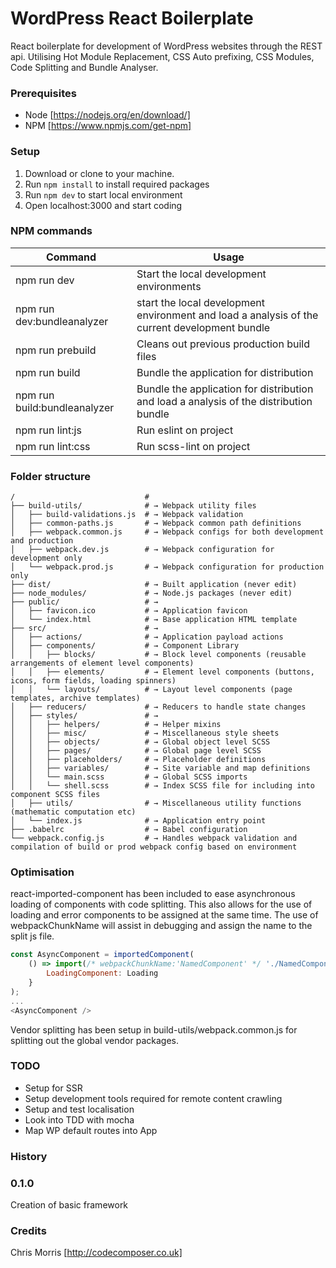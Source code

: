 # WordPress React Boilerplate
React boilerplate for development of WordPress websites through the REST api. Utilising Hot Module Replacement, CSS Auto prefixing, CSS Modules, Code Splitting and Bundle Analyser.

### Prerequisites

* Node [https://nodejs.org/en/download/]
* NPM [https://www.npmjs.com/get-npm]

### Setup

1. Download or clone to your machine.
2. Run `npm install` to install required packages
2. Run `npm dev` to start local environment
3. Open localhost:3000 and start coding

### NPM commands
Command  | Usage
------------- | -------------
npm run dev | Start the local development environments
npm run dev:bundleanalyzer | start the local development environment and load a analysis of the current development bundle
npm run prebuild | Cleans out previous production build files
npm run build | Bundle the application for distribution
npm run build:bundleanalyzer | Bundle the application for distribution and load a analysis of the distribution bundle
npm run lint:js | Run eslint on project
npm run lint:css | Run scss-lint on project

### Folder structure

```shell
/                             #
├── build-utils/              # → Webpack utility files
│   ├── build-validations.js  # → Webpack validation
│   ├── common-paths.js       # → Webpack common path definitions
│   ├── webpack.common.js     # → Webpack configs for both development and production
│   ├── webpack.dev.js        # → Webpack configuration for development only
│   └── webpack.prod.js       # → Webpack configuration for production only
├── dist/                     # → Built application (never edit)
├── node_modules/             # → Node.js packages (never edit)
├── public/                   # →
│   ├── favicon.ico           # → Application favicon
│   └── index.html            # → Base application HTML template
├── src/                      # →
│   ├── actions/              # → Application payload actions
│   ├── components/           # → Component Library
│   │   ├── blocks/           # → Block level components (reusable arrangements of element level components)
│   │   ├── elements/         # → Element level components (buttons, icons, form fields, loading spinners)
│   │   └── layouts/          # → Layout level components (page templates, archive templates)
│   ├── reducers/             # → Reducers to handle state changes
│   ├── styles/               # →
│   │   ├── helpers/          # → Helper mixins
│   │   ├── misc/             # → Miscellaneous style sheets
│   │   ├── objects/          # → Global object level SCSS
│   │   ├── pages/            # → Global page level SCSS
│   │   ├── placeholders/     # → Placeholder definitions
│   │   ├── variables/        # → Site variable and map definitions
│   │   └── main.scss         # → Global SCSS imports
│   │   └── shell.scss        # → Index SCSS file for including into component SCSS files
│   ├── utils/                # → Miscellaneous utility functions (mathematic computation etc)
│   └── index.js              # → Application entry point
├── .babelrc                  # → Babel configuration
└── webpack.config.js         # → Handles webpack validation and compilation of build or prod webpack config based on environment
```

### Optimisation

react-imported-component has been included to ease asynchronous loading of components with code splitting. This also allows for the use of loading and error components to be assigned at the same time. The use of webpackChunkName will assist in debugging and assign the name to the split js file.
```javaScript
const AsyncComponent = importedComponent(
    () => import(/* webpackChunkName:'NamedComponent' */ './NamedComponent'), {
        LoadingComponent: Loading
    }
);
...
<AsyncComponent />
```

Vendor splitting has been setup in build-utils/webpack.common.js for splitting out the global vendor packages.

### TODO

* Setup for SSR
* Setup development tools required for remote content crawling
* Setup and test localisation
* Look into TDD with mocha
* Map WP default routes into App

### History

### 0.1.0
Creation of basic framework

### Credits

Chris Morris [http://codecomposer.co.uk]
